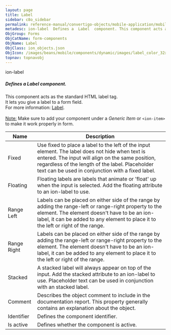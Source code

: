 ```yaml
---
layout: page
title: Label
sidebar: c8o_sidebar
permalink: reference-manual/convertigo-objects/mobile-application/mobile-components/form-components/label/
metadesc: ion-label  Defines a  Label  component. This component acts as the standard HTML label tag. It lets you give a label to a form field.  For more inform
ObjGroup: Forms
ObjCatName: form-components
ObjName: Label
ObjClass: ion_objects.json
ObjIcon: /images/beans/mobile/components/dynamic/images/label_color_32x32.png
topnav: topnavobj
---
```

ion-label<br/>

##### Defines a <i>Label</i> component.<br/>
This component acts as the standard HTML label tag.<br/>
It lets you give a label to a form field.<br/>
 For more information: <a href='https://ionicframework.com/docs/v3/api/components/label/Label/'>Label</a>.<br/>
<br/>
<span class='orangetwinsoft'><u>Note:</u></span> Make sure to add your component under a <i>Generic Item</i> or <code>&lt;ion-item&gt;</code> to make it work properly in form.

Name | Description 
--- | ---
Fixed | Use fixed to place a label to the left of the input element. The label does not hide when text is entered. The input will align on the same position, regardless of the length of the label. Placeholder text can be used in conjunction with a fixed label.
Floating | Floating labels are labels that animate or 'float' up when the input is selected. Add the floating attribute to an ion-label to use.
Range Left | Labels can be placed on either side of the range by adding the range-left or range-right property to the element. The element doesn't have to be an ion-label, it can be added to any element to place it to the left or right of the range.
Range Right | Labels can be placed on either side of the range by adding the range-left or range-right property to the element. The element doesn't have to be an ion-label, it can be added to any element to place it to the left or right of the range.
Stacked | A stacked label will always appear on top of the input. Add the stacked attribute to an ion-label to use. Placeholder text can be used in conjunction with an stacked label.
Comment | Describes the object comment to include in the documentation report.  This property generally contains an explanation about the object. 
Identifier | Defines the component identifier.  
Is active | Defines whether the component is active. 

